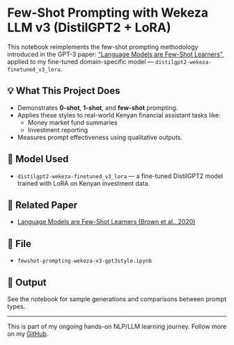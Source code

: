 # Few-Shot Prompting with Wekeza LLM v3 (DistilGPT2 + LoRA)

This notebook reimplements the few-shot prompting methodology introduced in the GPT-3 paper: ["Language Models are Few-Shot Learners"](https://arxiv.org/abs/2005.14165), applied to my fine-tuned domain-specific model — `distilgpt2-wekeza-finetuned_v3_lora`.

## 💡 What This Project Does
- Demonstrates **0-shot**, **1-shot**, and **few-shot** prompting.
- Applies these styles to real-world Kenyan financial assistant tasks like:
  - Money market fund summaries
  - Investment reporting
- Measures prompt effectiveness using qualitative outputs.

## 🔧 Model Used
- `distilgpt2-wekeza-finetuned_v3_lora` — a fine-tuned DistilGPT2 model trained with LoRA on Kenyan investment data.

## 📎 Related Paper
- [Language Models are Few-Shot Learners (Brown et al., 2020)](https://arxiv.org/abs/2005.14165)

## 📁 File
- `fewshot-prompting-wekeza-v3-gpt3style.ipynb`

## 🧪 Output
See the notebook for sample generations and comparisons between prompt types.

---

This is part of my ongoing hands-on NLP/LLM learning journey. Follow more on my [GitHub](https://github.com/Okoth67).
